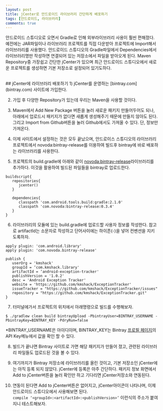 ```yaml
---
layout: post
title: jCenter로 안드로이드 라이브러리 간단하게 배포하기
tags: [안드로이드, 라이브러리]
comments: true
---
```


안드로이드 스튜디오로 오면서 Gradle로 인해 외부라이브러리 사용이 훨씬 편해졌다. 예전에는 JAR파일이나 라이브러리 프로젝트를 직접 다운받아 프로젝트에 Import해서 라이브러리를 사용했다. 안드로이드 스튜디오의 Gradle파일에서 Dependencies에서 라이브러리명만 작성하면 연결되어 있는 저장소에서 파일을 받아오게 된다. Maven Repository중 가장쉽고 간단한 jCenter가 있으며 최근 안드로이드 스튜디오에서 새로운 프로젝트를 생성하면 기본 저장소로 설정되어 있기도하다.  

<br>
## jCenter에 라이브러리 배포하기
1) jCenter를 운영하는 [bintray.com](bintray.com) 사이트에 가입한다.  

2) 가입 후 다양한 Repository가 있는데 우리는 Maven을 사용할 것이다.  

3) Maven에서 Add New Package 버튼을 눌러 새로운 패키지 만들어두어도 되나, 아래에서 업로드시 패키지가 없다면 새롭게 생성해주기 때문에 만들지 않아도 된다. 그리고 Import from Github버튼을 눌러 Github에서도 가져올 수 있다. 단, 정보만 가져온다.  

4) 이제 사이트에서 설정하는 것은 모두 끝났으며, 안드로이스 스튜디오의 라이브러리 프로젝트에서 novoda:bintray-release를 이용하여 빌드후 bintray에 바로 배포하는 라이브러리를 사용한다.  

5) 프로젝트의 build.gradle에 아래와 같이 [novoda:bintray-release](https://github.com/novoda/bintray-release)라이브러리를 추가하다. 이것을 활용하여 빌드된 파일들을 bintray로 업로드한다.  

```
buildscript{
   repositories{
      jcenter()
   }

   dependencies{
      classpath 'com.android.tools.build:gradle:2.1.0'
      classpath 'com.novoda:bintray-release:0.3.4'
   }
}
```  
 
6) 라이브러리의 모듈에 있는 build.gradle에 업로드할 사용자 정보를 작성한다. 참고로 artifactId는 소문자로 작성하고 단어사이에는 하이픈(-)을 넣어 컨벤션을 지키도록하자.  

```
apply plugin: 'com.android.library'
apply plugin: 'com.novoda.bintray-release'
```

```
publish {
   userOrg = 'kmshack'
   groupId = ‘com.kmshack.library'
   artifactId = ‘android-exception-tracker'
   publishVersion = '1.0.2'
   desc = 'Android Exception Tracker'
   website = 'https://github.com/kmshack/ExceptionTracker'
   issueTracker = "https://github.com/kmshack/ExceptionTracker/issues"
   repository = "https://github.com/kmshack/ExceptionTracker.git"
}
```  
 

7) 터미널에가서 프로젝트의 위치에서 아래명령으로 빌드를 수행해보자.  
```
$ ./gradlew clean build bintrayUpload -PbintrayUser=BINTRAY_USERNAME -PbintrayKey=BINTRAY_KEY -PdryRun=false
```  
*BINTRAY_USERNAME은 아이디이며, BINTRAY_KEY는 Bintray [프로필 페이지](https://bintray.com/profile/edit)의 API Key메뉴에서 값을 확인 할 수 있다.  
 
8) 빌드가 끝나면 Bintray 사이트로 가면 해당 패키지가 만들어 졌고, 관련된 라이브러리 파일들도 업로드된 것을 볼 수 있다.  

9) 여기까지가 Bintray 저장소에 라이브러리를 올린 것이고, 기본 저장소인 jCenter에는 아직 등록 되지 않았다. jCenter에 등록은 아주 간단하다. 패키지 정보 화면에서 Add to jCenter버튼을 눌러 확인만 하고 기다리면 jCenter저장소와 연동된다.  

10) 연동이 된다면 Add to jCenter버튼은 없어지고, jCenter아이콘이 나타나며, 이제 안드로이드 스튜디오에서 사용해보면 된다.  
`compile ‘<groupId>:<artifactId>:<publishVersion>’` 이런식의 주소가 붙여지니 테스트해보자.  
    
